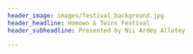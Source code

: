 ```yaml
---
header_image: images/festival_background.jpg
header_headline: Homowo & Twins Festival
header_subheadline: Presented by Nii Ardey Allotey

---
```


